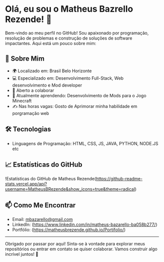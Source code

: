 # Olá, eu sou o Matheus Bazrello Rezende! 👋

Bem-vindo ao meu perfil no GitHub! Sou apaixonado por programação, resolução de problemas e construção de soluções de software impactantes. Aqui está um pouco sobre mim:

## 🚀 Sobre Mim
- 🌍 Localizado em: Brasil Belo Horizonte
- 💻 Especializado em: Desenvolvimento Full-Stack, Web desenvolvimento e Mod developer
- 🤝 Aberto a colaborar
- 🌱 Atualmente aprendendo: Desenvolvimento de Mods para o Jogo Minecraft
- ✍️ Nas horas vagas: Gosto de Aprimorar minha habilidade em porgramação web

## 🛠️ Tecnologias
- Linguagens de Programação: HTML, CSS, JS, JAVA, PYTHON, NODE.JS etc

## 📈 Estatísticas do GitHub
!Estatísticas do GitHub de Matheus Rezende(https://github-readme-stats.vercel.app/api?username=MatheusBRezende&show_icons=true&theme=radical)

## 📫 Como Me Encontrar
- Email: mbazarello@gmail.com
- LinkedIn: (https://www.linkedin.com/in/matheus-bazarello-ba058b277/)
- Portfólio: (https://matheusbrezende.github.io/Portifolio/)

---

Obrigado por passar por aqui! Sinta-se à vontade para explorar meus repositórios ou entrar em contato se quiser colaborar. Vamos construir algo incrível juntos! 🚀
